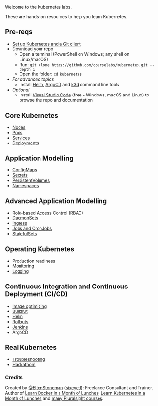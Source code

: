 Welcome to the Kubernetes labs.

These are hands-on resources to help you learn Kubernetes.

## Pre-reqs

 - [Set up Kubernetes and a Git client](./setup/README.md) 
 - Download your repo
    - Open a terminal (PowerShell on Windows; any shell on Linux/macOS) 
    - Run: `git clone https://github.com/courselabs/kubernetes.git --depth 1`
     - Open the folder: `cd kubernetes`
- _For advanced topics_
    - Install [Helm](https://helm.sh/docs/intro/install/), [ArgoCD](https://argoproj.github.io/argo-cd/getting_started/#2-download-argo-cd-cli) and [k3d](https://k3d.io/v4.4.8/#installation) command line tools
- _Optional_
    - Install [Visual Studio Code](https://code.visualstudio.com) (free - Windows, macOS and Linux) to browse the repo and documentation

## Core Kubernetes

- [Nodes](labs/nodes/README.md)
- [Pods](labs/pods/README.md)
- [Services](labs/services/README.md)
- [Deployments](labs/deployments/README.md)

## Application Modelling

- [ConfigMaps](labs/configmaps/README.md)
- [Secrets](labs/secrets/README.md)
- [PersistentVolumes](labs/persistentvolumes/README.md)
- [Namespaces](labs/namespaces/README.md)

## Advanced Application Modelling

- [Role-based Access Control (RBAC)](labs/rbac/README.md)
- [DaemonSets](labs/daemonsets/README.md)
- [Ingress](labs/ingress/README.md)
- [Jobs and CronJobs](labs/jobs/README.md)
- [StatefulSets](labs/statefulsets/README.md)

## Operating Kubernetes

- [Production readiness](labs/productionizing/README.md)
- [Monitoring](labs/monitoring/README.md)
- [Logging](labs/logging/README.md)

## Continuous Integration and Continuous Deployment (CI/CD)

- [Image optimizing](labs/docker/README.md)
- [BuildKit](labs/helm/README.md)
- [Helm](labs/helm/README.md)
- [Rollouts](labs/rollouts/README.md)
- [Jenkins](labs/jenkins/README.md)
- [ArgoCD](labs/argo/README.md)

## Real Kubernetes

- [Troubleshooting](labs/troubleshootin/README.mdg)
- [Hackathon!](hackathon/README.md)


### Credits

Created by [@EltonStoneman](https://twitter.com/EltonStoneman) ([sixeyed](https://github.com/sixeyed)): Freelance Consultant and Trainer. Author of [Learn Docker in a Month of Lunches](https://www.manning.com/books/learn-docker-in-a-month-of-lunches), [Learn Kubernetes in a Month of Lunches](https://www.manning.com/books/learn-kubernetes-in-a-month-of-lunches) and [many Pluralsight courses](https://pluralsight.pxf.io/c/1197078/424552/7490?u=https%3A%2F%2Fwww.pluralsight.com%2Fauthors%2Felton-stoneman).